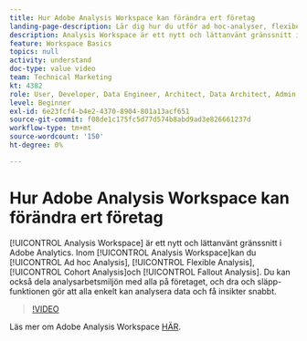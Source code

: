 ```yaml
---
title: Hur Adobe Analysis Workspace kan förändra ert företag
landing-page-description: Lär dig hur du utför ad hoc-analyser, flexibel analys, kohortanalyser och utfallsanalyser med Analysis Workspace.
description: Analysis Workspace är ett nytt och lättanvänt gränssnitt i Adobe Analytics. I Analysis Workspace kan du göra ad hoc-analyser, flexibel analys, kohortanalys och utfallsanalys. Du kan också dela analysarbetsmiljön med alla på företaget, och dra och släpp-funktionen gör att alla enkelt kan analysera data och få insikter snabbt.
feature: Workspace Basics
topics: null
activity: understand
doc-type: value video
team: Technical Marketing
kt: 4382
role: User, Developer, Data Engineer, Architect, Data Architect, Admin, Leader
level: Beginner
exl-id: 6e23fcf4-b4e2-4370-8904-801a13acf651
source-git-commit: f08de1c175fc5d77d574b8abd9ad3e826661237d
workflow-type: tm+mt
source-wordcount: '150'
ht-degree: 0%

---
```


# Hur Adobe Analysis Workspace kan förändra ert företag

[!UICONTROL Analysis Workspace] är ett nytt och lättanvänt gränssnitt i Adobe Analytics. Inom [!UICONTROL Analysis Workspace]kan du [!UICONTROL Ad hoc Analysis], [!UICONTROL Flexible Analysis], [!UICONTROL Cohort Analysis]och [!UICONTROL Fallout Analysis]. Du kan också dela analysarbetsmiljön med alla på företaget, och dra och släpp-funktionen gör att alla enkelt kan analysera data och få insikter snabbt.

>[!VIDEO](https://video.tv.adobe.com/v/31501/?quality=12)

Läs mer om Adobe Analysis Workspace [HÄR](https://www.adobe.com/analytics/ad-hoc-analysis.html?sdid=T32PLYTV&amp;mv=search).
